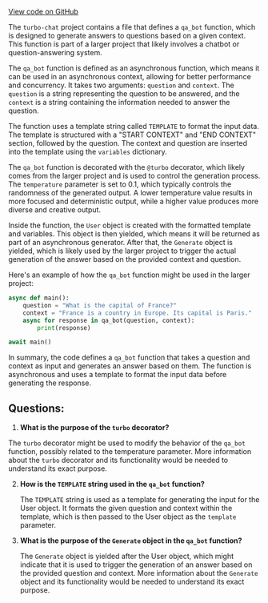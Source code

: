 [View code on GitHub](https://github.com/creatorrr/turbo-chat/blob/master/turbo_chat/bots/qa.py)

The `turbo-chat` project contains a file that defines a `qa_bot` function, which is designed to generate answers to questions based on a given context. This function is part of a larger project that likely involves a chatbot or question-answering system.

The `qa_bot` function is defined as an asynchronous function, which means it can be used in an asynchronous context, allowing for better performance and concurrency. It takes two arguments: `question` and `context`. The `question` is a string representing the question to be answered, and the `context` is a string containing the information needed to answer the question.

The function uses a template string called `TEMPLATE` to format the input data. The template is structured with a "START CONTEXT" and "END CONTEXT" section, followed by the question. The context and question are inserted into the template using the `variables` dictionary.

The `qa_bot` function is decorated with the `@turbo` decorator, which likely comes from the larger project and is used to control the generation process. The `temperature` parameter is set to 0.1, which typically controls the randomness of the generated output. A lower temperature value results in more focused and deterministic output, while a higher value produces more diverse and creative output.

Inside the function, the `User` object is created with the formatted template and variables. This object is then yielded, which means it will be returned as part of an asynchronous generator. After that, the `Generate` object is yielded, which is likely used by the larger project to trigger the actual generation of the answer based on the provided context and question.

Here's an example of how the `qa_bot` function might be used in the larger project:

```python
async def main():
    question = "What is the capital of France?"
    context = "France is a country in Europe. Its capital is Paris."
    async for response in qa_bot(question, context):
        print(response)

await main()
```

In summary, the code defines a `qa_bot` function that takes a question and context as input and generates an answer based on them. The function is asynchronous and uses a template to format the input data before generating the response.
## Questions: 
 1. **What is the purpose of the `turbo` decorator?**

   The `turbo` decorator might be used to modify the behavior of the `qa_bot` function, possibly related to the temperature parameter. More information about the `turbo` decorator and its functionality would be needed to understand its exact purpose.

2. **How is the `TEMPLATE` string used in the `qa_bot` function?**

   The `TEMPLATE` string is used as a template for generating the input for the User object. It formats the given question and context within the template, which is then passed to the User object as the `template` parameter.

3. **What is the purpose of the `Generate` object in the `qa_bot` function?**

   The `Generate` object is yielded after the User object, which might indicate that it is used to trigger the generation of an answer based on the provided question and context. More information about the `Generate` object and its functionality would be needed to understand its exact purpose.